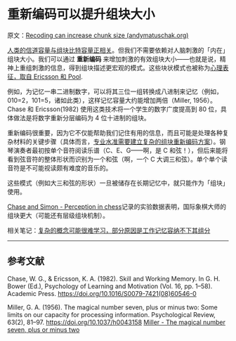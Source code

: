 # 重新编码可以提升组块大小

原文：[Recoding can increase chunk size (andymatuschak.org)](https://notes.andymatuschak.org/z7Xn37Ji3L6J33QHSVgaKyrpj5sm6spcZ7gH7)

[人类的信道容量与组块比特容量正相关](https://notes.andymatuschak.org/z6ZFtY8UGPaF9uofckBB7HwK62pssJAUg8C91)。但我们不需要依赖对人脑刺激的「内在」组块大小。我们可以通过 **重新编码** 来增加刺激的有效组块大小——也就是说，精神上重组刺激的信息，得到组块描述更宏观的模式。这些块状模式也被称为[心理表征，取自 Ericsson 和 Pool](https://notes.andymatuschak.org/z8kfytRN7oJuKmzmtt6NW5UbFLjkk94nNMJSH).

例如，为记忆一串二进制数字，可以将其三位一组转换成八进制来记忆（例如，010=2，101=5，诸如此类），这样记忆容量大约能增加两倍（Miller, 1956）。Chase 和 Ericsson(1982) 使用这类技术将一个学生的数字广度提高到 80 位，具体做法是将数字重新分层编码为 4 位十进制的组块。

重新编码很重要，因为它不仅能帮助我们记住有用的信息，而且可能是处理各种复杂材料的关键步骤（具体而言，[专业水准需要建立复杂的组块重新编码方案](https://notes.andymatuschak.org/z7s7zpUDq2EEXnu3XJQLmqjddZnwGkBfz5WWL)）。钢琴演奏者最初按单个音符阅读乐谱（C、E、G——啊，是 C 和弦！），但后来能将看到弦音符的整体形状而识别为一个和弦（啊，一个 C 大调三和弦）。单个单个读音符是不可能视读颇有难度的音乐的。

这些模式（例如大三和弦的形状）一旦被储存在长期记忆中，就只能作为「组块」使用。

[Chase and Simon - Perception in chess](https://notes.andymatuschak.org/z5KDtTU1DdSS7dQyYLS5tfaxebde1KMni4yJS)记录的实验数据表明，国际象棋大师的组块更大（可能还有层级组块机制）。

相关笔记：[复杂的概念可能很难学习，部分原因是工作记忆容纳不下其组分](https://notes.andymatuschak.org/z6eTZz16YRGs2PyWyc3qe1B9oJ7swmnCU54hZ)

------

## 参考文献

Chase, W. G., & Ericsson, K. A. (1982). Skill and Working Memory. In G. H. Bower (Ed.), Psychology of Learning and Motivation (Vol. 16, pp. 1–58). Academic Press. https://doi.org/10.1016/S0079-7421(08)60546-0

Miller, G. A. (1956). The magical number seven, plus or minus two: Some limits on our capacity for processing information. Psychological Review, 63(2), 81–97. https://doi.org/10.1037/h0043158 [Miller - The magical number seven, plus or minus two](https://notes.andymatuschak.org/zjfsd9pyxWQAF3HU5k7RAXhRjJBqtMEGKK27)